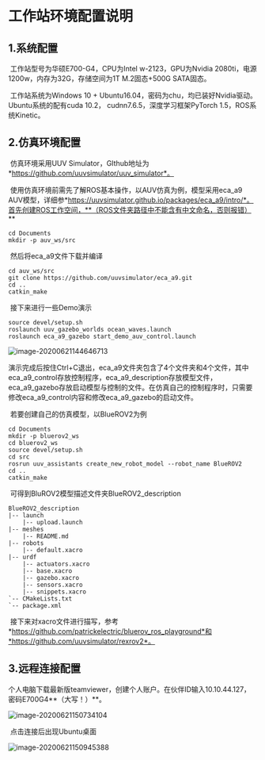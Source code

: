 # 工作站环境配置说明

## 1.系统配置

​	工作站型号为华硕E700-G4，CPU为Intel w-2123，GPU为Nvidia 2080ti，电源1200w，内存为32G，存储空间为1T M.2固态+500G SATA固态。

​	工作站系统为Windows 10 + Ubuntu16.04，密码为chu，均已装好Nvidia驱动。Ubuntu系统的配有cuda 10.2， cudnn7.6.5，深度学习框架PyTorch 1.5，ROS系统Kinetic。

## 2.仿真环境配置

​	仿真环境采用UUV Simulator，GIthub地址为*https://github.com/uuvsimulator/uuv_simulator*。

​	使用仿真环境前需先了解ROS基本操作，以AUV仿真为例，模型采用eca_a9 AUV模型，详细参*https://uuvsimulator.github.io/packages/eca_a9/intro/*。首先创建ROS工作空间，**（ROS文件夹路径中不能含有中文命名，否则报错）**

```
cd Documents
mkdir -p auv_ws/src
```

​	然后将eca_a9文件下载并编译

```
cd auv_ws/src
git clone https://github.com/uuvsimulator/eca_a9.git
cd ..
catkin_make
```

​	接下来进行一些Demo演示

```
source devel/setup.sh
roslaunch uuv_gazebo_worlds ocean_waves.launch
roslaunch eca_a9_gazebo start_demo_auv_control.launch
```

![image-20200621144646713](C:\Users\hp\AppData\Roaming\Typora\typora-user-images\image-20200621144646713.png)

​	演示完成后按住Ctrl+C退出，eca_a9文件夹包含了4个文件夹和4个文件，其中eca_a9_control存放控制程序，eca_a9_description存放模型文件，eca_a9_gazebo存放启动模型与控制的文件。在仿真自己的控制程序时，只需要修改eca_a9_control内容和修改eca_a9_gazebo的启动文件。

​	若要创建自己的仿真模型，以BlueROV2为例

```
cd Documents
mkdir -p bluerov2_ws
cd bluerov2_ws
source devel/setup.sh
cd src
rosrun uuv_assistants create_new_robot_model --robot_name BlueROV2
cd ..
catkin_make
```

​	可得到BluROV2模型描述文件夹BlueROV2_description

```
BlueROV2_description
|-- launch
    |-- upload.launch
|-- meshes
    |-- README.md
|-- robots
    |-- default.xacro
|-- urdf
    |-- actuators.xacro
    |-- base.xacro
    |-- gazebo.xacro
    |-- sensors.xacro
    |-- snippets.xacro
`-- CMakeLists.txt
`-- package.xml
```

​	接下来对xacro文件进行描写，参考*https://github.com/patrickelectric/bluerov_ros_playground*和*https://github.com/uuvsimulator/rexrov2*。

## 3.远程连接配置

​	个人电脑下载最新版teamviewer，创建个人账户。在伙伴ID输入10.10.44.127，密码E700G4**（大写！）**。

![image-20200621150734104](C:\Users\hp\AppData\Roaming\Typora\typora-user-images\image-20200621150734104.png)

​	点击连接后出现Ubuntu桌面

![image-20200621150945388](C:\Users\hp\AppData\Roaming\Typora\typora-user-images\image-20200621150945388.png)